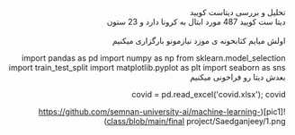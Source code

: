 <div dir="rtl"> 
تحلیل و بررسی دیتاست کویید
<br/>
دیتا ست کویید 487 مورد ابتال به کرونا دارد و 23 ستون
</div>
<br/>
<div dir="rtl">
اولش میایم کتابخونه ی موزد نیازمونو بارگزاری میکنیم

import pandas as pd
import numpy as np
from sklearn.model_selection import
train_test_split
import matplotlib.pyplot as plt
import seaborn as sns
<br/>
بعدش دیتا رو فراخونی میکنیم

covid = pd.read_excel('covid.xlsx');
covid

![pic1](https://github.com/semnan-university-ai/machine-learning-class/blob/main/final project/Saedganjeey/1.png)

<div/>



